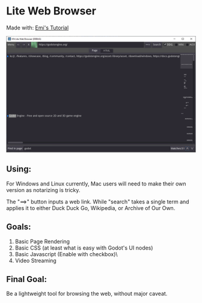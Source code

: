 # Lite Web Browser
Made with: [Emi's Tutorial](https://www.youtube.com/watch?v=URszvAXXzFs)
 
![](KNWEB1.png)

## Using:
For Windows and Linux currently, Mac users will need to make their own version as notarizing is tricky.

The "==>" button inputs a web link. While "search" takes a single term and applies it to either Duck Duck Go, Wikipedia, or Archive of Our Own.

## Goals:
1. Basic Page Rendering
2. Basic CSS (at least what is easy with Godot's UI nodes)
3. Basic Javascript (Enable with checkbox)\
4. Video Streaming 

## Final Goal:
Be a lightweight tool for browsing the web, without major caveat.
